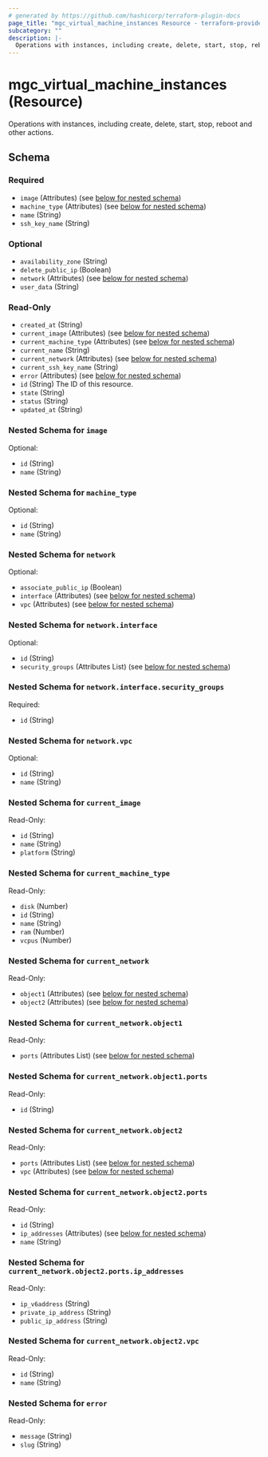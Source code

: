 ```yaml
---
# generated by https://github.com/hashicorp/terraform-plugin-docs
page_title: "mgc_virtual_machine_instances Resource - terraform-provider-mgc"
subcategory: ""
description: |-
  Operations with instances, including create, delete, start, stop, reboot and other actions.
---
```


# mgc_virtual_machine_instances (Resource)

Operations with instances, including create, delete, start, stop, reboot and other actions.



<!-- schema generated by tfplugindocs -->
## Schema

### Required

- `image` (Attributes) (see [below for nested schema](#nestedatt--image))
- `machine_type` (Attributes) (see [below for nested schema](#nestedatt--machine_type))
- `name` (String)
- `ssh_key_name` (String)

### Optional

- `availability_zone` (String)
- `delete_public_ip` (Boolean)
- `network` (Attributes) (see [below for nested schema](#nestedatt--network))
- `user_data` (String)

### Read-Only

- `created_at` (String)
- `current_image` (Attributes) (see [below for nested schema](#nestedatt--current_image))
- `current_machine_type` (Attributes) (see [below for nested schema](#nestedatt--current_machine_type))
- `current_name` (String)
- `current_network` (Attributes) (see [below for nested schema](#nestedatt--current_network))
- `current_ssh_key_name` (String)
- `error` (Attributes) (see [below for nested schema](#nestedatt--error))
- `id` (String) The ID of this resource.
- `state` (String)
- `status` (String)
- `updated_at` (String)

<a id="nestedatt--image"></a>
### Nested Schema for `image`

Optional:

- `id` (String)
- `name` (String)


<a id="nestedatt--machine_type"></a>
### Nested Schema for `machine_type`

Optional:

- `id` (String)
- `name` (String)


<a id="nestedatt--network"></a>
### Nested Schema for `network`

Optional:

- `associate_public_ip` (Boolean)
- `interface` (Attributes) (see [below for nested schema](#nestedatt--network--interface))
- `vpc` (Attributes) (see [below for nested schema](#nestedatt--network--vpc))

<a id="nestedatt--network--interface"></a>
### Nested Schema for `network.interface`

Optional:

- `id` (String)
- `security_groups` (Attributes List) (see [below for nested schema](#nestedatt--network--interface--security_groups))

<a id="nestedatt--network--interface--security_groups"></a>
### Nested Schema for `network.interface.security_groups`

Required:

- `id` (String)



<a id="nestedatt--network--vpc"></a>
### Nested Schema for `network.vpc`

Optional:

- `id` (String)
- `name` (String)



<a id="nestedatt--current_image"></a>
### Nested Schema for `current_image`

Read-Only:

- `id` (String)
- `name` (String)
- `platform` (String)


<a id="nestedatt--current_machine_type"></a>
### Nested Schema for `current_machine_type`

Read-Only:

- `disk` (Number)
- `id` (String)
- `name` (String)
- `ram` (Number)
- `vcpus` (Number)


<a id="nestedatt--current_network"></a>
### Nested Schema for `current_network`

Read-Only:

- `object1` (Attributes) (see [below for nested schema](#nestedatt--current_network--object1))
- `object2` (Attributes) (see [below for nested schema](#nestedatt--current_network--object2))

<a id="nestedatt--current_network--object1"></a>
### Nested Schema for `current_network.object1`

Read-Only:

- `ports` (Attributes List) (see [below for nested schema](#nestedatt--current_network--object1--ports))

<a id="nestedatt--current_network--object1--ports"></a>
### Nested Schema for `current_network.object1.ports`

Read-Only:

- `id` (String)



<a id="nestedatt--current_network--object2"></a>
### Nested Schema for `current_network.object2`

Read-Only:

- `ports` (Attributes List) (see [below for nested schema](#nestedatt--current_network--object2--ports))
- `vpc` (Attributes) (see [below for nested schema](#nestedatt--current_network--object2--vpc))

<a id="nestedatt--current_network--object2--ports"></a>
### Nested Schema for `current_network.object2.ports`

Read-Only:

- `id` (String)
- `ip_addresses` (Attributes) (see [below for nested schema](#nestedatt--current_network--object2--ports--ip_addresses))
- `name` (String)

<a id="nestedatt--current_network--object2--ports--ip_addresses"></a>
### Nested Schema for `current_network.object2.ports.ip_addresses`

Read-Only:

- `ip_v6address` (String)
- `private_ip_address` (String)
- `public_ip_address` (String)



<a id="nestedatt--current_network--object2--vpc"></a>
### Nested Schema for `current_network.object2.vpc`

Read-Only:

- `id` (String)
- `name` (String)




<a id="nestedatt--error"></a>
### Nested Schema for `error`

Read-Only:

- `message` (String)
- `slug` (String)
